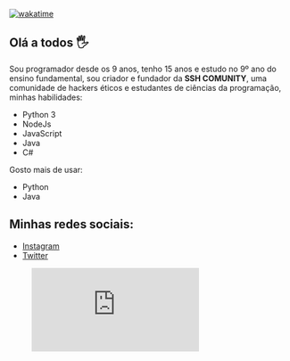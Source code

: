 [![wakatime](https://wakatime.com/badge/user/4a4ba56b-256b-43b3-b6cc-3aac9e655ef4/project/68531930-25ba-41e6-89b0-e1d68e6463dc.svg)](https://wakatime.com/badge/user/4a4ba56b-256b-43b3-b6cc-3aac9e655ef4/project/68531930-25ba-41e6-89b0-e1d68e6463dc)
## Olá a todos 🖐
Sou programador desde os 9 anos, tenho 15 anos
e estudo no 9º ano do ensino fundamental, sou criador e fundador da **SSH COMUNITY**, uma comunidade de hackers éticos e estudantes de ciências da programação, minhas habilidades:

- Python 3
- NodeJs
- JavaScript
- Java
- C#

Gosto mais de usar:

- Python
- Java

<h2>Minhas redes sociais:</h2>

<ul>
  <li><a href='https://instagram.com/tetebytee'>Instagram</a></li>
  <li><a href='https://twitter.com/m4th3ww'>Twitter</a></li>
</ul> 

<figure><embed src="https://wakatime.com/share/@4a4ba56b-256b-43b3-b6cc-3aac9e655ef4/1b3fa97f-67a7-4f14-a805-819ed8c5cc52.svg"></embed></figure>
